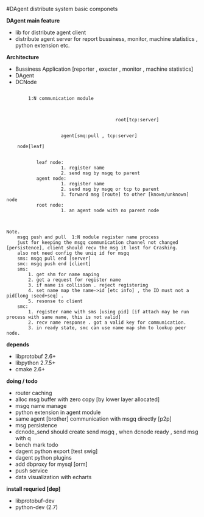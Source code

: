 #DAgent
distribute system basic componets

**DAgent main feature**
* lib for distribute agent client
* distribute agent server for report bussiness, monitor, machine statistics , python extension etc.



**Architecture**
* Bussiness Application [reporter , execter , monitor , machine statistics]
* DAgent
* DCNode

```

        1:N communication module



                                        root[tcp:server]


                    agent[smq:pull , tcp:server]

    node[leaf]


           leaf node:
                    1. register name
                    2. send msg by msgq to parent
           agent node:
                    1. register name
                    2. send msg by msgq or tcp to parent
                    3. forward msg [route] to other [known/unknown] node
           root node:
                    1. an agent node with no parent node



Note.
    msgq push and pull  1:N module register name process
    just for keeping the msgq communication channel not changed [persistence], client should recv the msg it lost for Crashing.
    also not need config the uniq id for msgq
    sms: msgq pull end [server]
    smc: msgq push end [client]
    sms:
        1. get shm for name maping
        2. get a request for register name
        3. if name is collision . reject registering
        4. set name map the name->id [etc info] , the ID must not a pid[long :seed+seq] .
        5. resonse to client
    smc:
        1. register name with sms [using pid] [if attach may be run process with same name, this is not valid]
        2. recv name response . got a valid key for communication.
        3. in ready state, smc can use name map shm to lookup peer node.

```





**depends**
* libprotobuf 2.6+
* libpython 2.7.5+
* cmake 2.6+

**doing / todo**
* router caching
* alloc msg buffer with zero copy [by lower layer allocated]
* msgq name manage
* python extension in agent module
* same agent [brother] communication with msgq directly [p2p]
* msg persistence
* dcnode_send should create send msgq , when dcnode ready , send msg with q
* bench mark todo
* dagent python export [test swig]
* dagent python plugins
* add dbproxy for mysql [orm]
* push service
* data visualization with echarts

**install requried [dep]**
* libprotobuf-dev
* python-dev (2.7)
